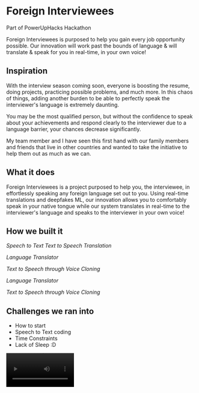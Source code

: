 # Foreign Interviewees
Part of PowerUpHacks Hackathon

Foreign Interviewees is purposed to help you gain every job opportunity possible. Our innovation will work past the bounds of language & will translate & speak for you in real-time, in your own voice!

## Inspiration
With the interview season coming soon, everyone is boosting the resume, doing projects, practicing possible problems, and much more. In this chaos of things, adding another burden to be able to perfectly speak the interviewer's language is extremely daunting.

You may be the most qualified person, but without the confidence to speak about your achievements and respond clearly to the interviewer due to a language barrier, your chances decrease significantly.

My team member and I have seen this first hand with our family members and friends that live in other countries and wanted to take the initiative to help them out as much as we can.

## What it does
Foreign Interviewees is a project purposed to help you, the interviewee, in effortlessly speaking any foreign language set out to you. 
Using real-time translations and deepfakes ML, our innovation allows you to comfortably speak in your native tongue while our system translates in real-time to the interviewer's language and speaks to the interviewer in your own voice!

## How we built it
_Speech to Text Text to Speech Translation_

_Language Translator_

_Text to Speech through Voice Cloning_

_Language Translator_

_Text to Speech through Voice Cloning_

## Challenges we ran into
* How to start
* Speech to Text coding
* Time Constraints
* Lack of Sleep :D


<video src='https://youtu.be/BCIKo0d5z5s' width=180/>

## Accomplishments that we're proud of
* Getting the translator to actually work
* Getting real-time audio recording and converting to different language on the spot
* This entire project is an accomplishment that we are both proud of
* The fact that everything works 

## What we learned
Combination of Natural Language Processing & the opportunities and challenges it holds, as well as machine learning frameworks, networks, and techniques, including integrating APIs into our program.

## What's next for Foreign Interviewees
Our next step is integrating our project with Google Meet, Zoom, and other meeting applications as an extension. 

We will also take steps in making our tool sound more like the user: precising our deep learning framework in our implementation of the real-time Text-To-Speech Synthesis. We may try altering our Tacotron architecture or add more layers as to make our synthesized voice sound clearer and more like the individual.

<video src='https://youtu.be/BCIKo0d5z5s' width=180/>
